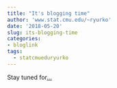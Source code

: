 ```yaml
---
title: "It's blogging time"
author: 'www.stat.cmu.edu/~ryurko'
date: '2018-05-20'
slug: its-blogging-time
categories:
- bloglink
tags:
  - statcmueduryurko
---
```


Stay tuned for[... <i class="fas fa-external-link-alt"></i>](http://www.stat.cmu.edu/~ryurko/post/firstpost/)

